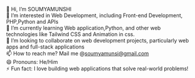 👋 Hi, I’m SOUMYAMUNSHI  
👀 I’m interested in Web Development, including Front-end Development, PHP,Python and APIs  
🌱 I’m currently learning Web application,Python, and other web technologies like Tailwind CSS and Animation in css.  
💞️ I’m looking to collaborate on web development projects, particularly web apps and full-stack applications  
📫 How to reach me? Mail me @soumyamunsi@gmail.com  
😄 Pronouns: He/Him  
⚡ Fun fact: I love building web applications that solve real-world problems!  
